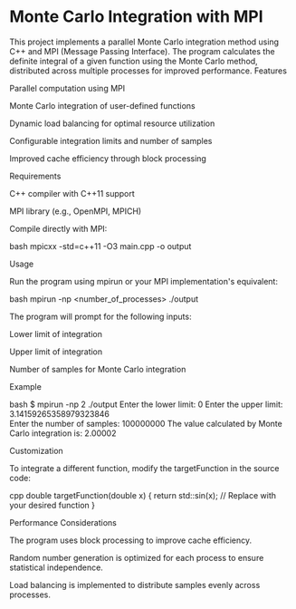 # Monte Carlo Integration with MPI

This project implements a parallel Monte Carlo integration method using C++ and MPI (Message Passing Interface). The program calculates the definite integral of a given function using the Monte Carlo method, distributed across multiple processes for improved performance.
Features

  Parallel computation using MPI

  Monte Carlo integration of user-defined functions

  Dynamic load balancing for optimal resource utilization

  Configurable integration limits and number of samples

  Improved cache efficiency through block processing

Requirements

  C++ compiler with C++11 support

  MPI library (e.g., OpenMPI, MPICH)


Compile directly with MPI:

bash
mpicxx -std=c++11 -O3 main.cpp -o output

Usage

Run the program using mpirun or your MPI implementation's equivalent:

bash
mpirun -np <number_of_processes> ./output

The program will prompt for the following inputs:

  Lower limit of integration

  Upper limit of integration

  Number of samples for Monte Carlo integration

Example

bash
$ mpirun -np 2 ./output
Enter the lower limit: 0
Enter the upper limit: 3.14159265358979323846                
Enter the number of samples: 100000000
The value calculated by Monte Carlo integration is: 2.00002

Customization

To integrate a different function, modify the targetFunction in the source code:

cpp
double targetFunction(double x) {
    return std::sin(x); // Replace with your desired function
}

Performance Considerations

  The program uses block processing to improve cache efficiency.

  Random number generation is optimized for each process to ensure statistical independence.

  Load balancing is implemented to distribute samples evenly across processes.


